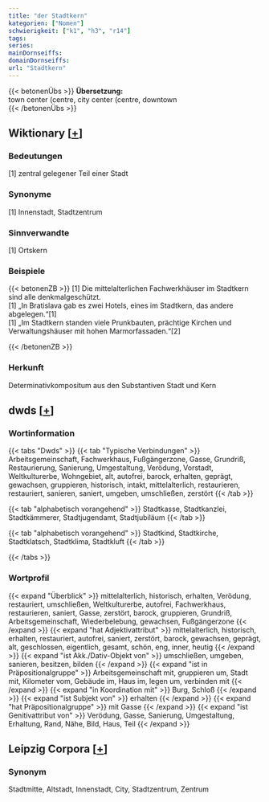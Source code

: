 ```yaml
---
title: "der Stadtkern"
kategorien: ["Nomen"]
schwierigkeit: ["k1", "h3", "r14"]
tags:
series:
mainDornseiffs:
domainDornseiffs:
url: "Stadtkern"
---
```


{{< betonenÜbs >}}
**Übersetzung:**  
town center (centre, city center (centre, downtown  
{{< /betonenÜbs >}}

## Wiktionary [[+](https://de.wiktionary.org/wiki/Stadtkern)]

### Bedeutungen
[1] zentral gelegener Teil einer Stadt  

### Synonyme
[1] Innenstadt, Stadtzentrum  

### Sinnverwandte
[1] Ortskern  

### Beispiele
{{< betonenZB >}}
[1] Die mittelalterlichen Fachwerkhäuser im Stadtkern sind alle denkmalgeschützt.  
[1] „In Bratislava gab es zwei Hotels, eines im Stadtkern, das andere abgelegen.“[1]  
[1] „Im Stadtkern standen viele Prunkbauten, prächtige Kirchen und Verwaltungshäuser mit hohen Marmorfassaden.“[2]  

{{< /betonenZB >}}
### Herkunft
Determinativkompositum aus den Substantiven Stadt und Kern  



## dwds [[+](https://www.dwds.de/wb/Stadtkern)]

### Wortinformation
{{< tabs "Dwds" >}}
{{< tab "Typische Verbindungen" >}}
Arbeitsgemeinschaft, Fachwerkhaus, Fußgängerzone, Gasse, Grundriß, Restaurierung, Sanierung, Umgestaltung, Verödung, Vorstadt, Weltkulturerbe, Wohngebiet, alt, autofrei, barock, erhalten, geprägt, gewachsen, gruppieren, historisch, intakt, mittelalterlich, restaurieren, restauriert, sanieren, saniert, umgeben, umschließen, zerstört
{{< /tab >}}

{{< tab "alphabetisch vorangehend" >}}
Stadtkasse, Stadtkanzlei, Stadtkämmerer, Stadtjugendamt, Stadtjubiläum
{{< /tab >}}

{{< tab "alphabetisch vorangehend" >}}
Stadtkind, Stadtkirche, Stadtklatsch, Stadtklima, Stadtkluft
{{< /tab >}}

{{< /tabs >}}

### Wortprofil
{{< expand "Überblick" >}} mittelalterlich, historisch, erhalten, Verödung, restauriert, umschließen, Weltkulturerbe, autofrei, Fachwerkhaus, restaurieren, saniert, Gasse, zerstört, barock, gruppieren, Grundriß, Arbeitsgemeinschaft, Wiederbelebung, gewachsen, Fußgängerzone {{< /expand >}}
{{< expand "hat Adjektivattribut" >}} mittelalterlich, historisch, erhalten, restauriert, autofrei, saniert, zerstört, barock, gewachsen, geprägt, alt, geschlossen, eigentlich, gesamt, schön, eng, inner, heutig {{< /expand >}}
{{< expand "ist Akk./Dativ-Objekt von" >}} umschließen, umgeben, sanieren, besitzen, bilden {{< /expand >}}
{{< expand "ist in Präpositionalgruppe" >}} Arbeitsgemeinschaft mit, gruppieren um, Stadt mit, Kilometer vom, Gebäude im, Haus im, legen um, verbinden mit {{< /expand >}}
{{< expand "in Koordination mit" >}} Burg, Schloß {{< /expand >}}
{{< expand "ist Subjekt von" >}} erhalten {{< /expand >}}
{{< expand "hat Präpositionalgruppe" >}} mit Gasse {{< /expand >}}
{{< expand "ist Genitivattribut von" >}} Verödung, Gasse, Sanierung, Umgestaltung, Erhaltung, Rand, Nähe, Bild, Haus, Teil {{< /expand >}}

## Leipzig Corpora [[+](https://corpora.uni-leipzig.de/en/res?word=Stadtkern&corpusId=deu_newscrawl-public_2018)]


### Synonym
Stadtmitte, Altstadt, Innenstadt, City, Stadtzentrum, Zentrum

